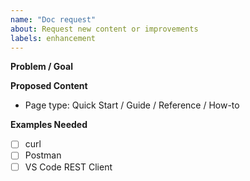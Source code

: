 ```yaml
---
name: "Doc request"
about: Request new content or improvements
labels: enhancement
---
```


**Problem / Goal**

**Proposed Content**
- Page type: Quick Start / Guide / Reference / How-to

**Examples Needed**
- [ ] curl
- [ ] Postman
- [ ] VS Code REST Client
